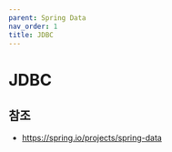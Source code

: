 ```yaml
---
parent: Spring Data
nav_order: 1
title: JDBC
---
```


# JDBC



## 참조
- https://spring.io/projects/spring-data
